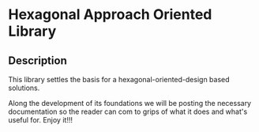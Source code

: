 # Hexagonal Approach Oriented Library

Description
-----------

This library settles the basis for a hexagonal-oriented-design based solutions.

Along the development of its foundations we will be posting the necessary documentation so the reader can com to grips of what it does
and what's useful for.
Enjoy it!!!
